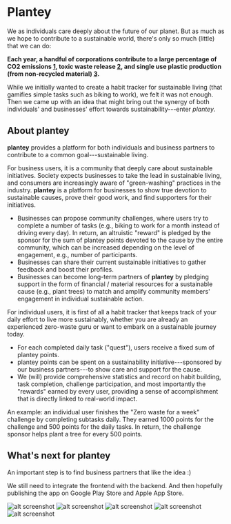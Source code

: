 # Plantey
We as individuals care deeply about the future of our planet. But as much as we hope to contribute to a sustainable world, there's only so much (little) that we can do:

**Each year, a handful of corporations contribute to a large percentage of CO2 emissions [1](https://www.statista.com/chart/19594/20-firms-produced-a-third-of-global-emissions/), toxic waste release [2](https://www.statista.com/statistics/799176/largest-corporate-water-polluters-in-the-us/), and single use plastic production (from non-recycled material) [3](https://www.npr.org/2021/05/18/997937090/half-of-the-worlds-single-use-plastic-waste-is-from-just-20-companies-says-a-stu).**

While we initially wanted to create a habit tracker for sustainable living (that gamifies simple tasks such as biking to work), we felt it was not enough. Then we came up with an idea that might bring out the synergy of both individuals' and businesses' effort towards sustainability---enter _plantey_.

## About plantey

**plantey** provides a platform for both individuals and business partners to contribute to a common goal---sustainable living. 

For business users, it is a community that deeply care about sustainable initiatives. Society expects businesses to take the lead in sustainable living, and consumers are increasingly aware of "green-washing" practices in the industry. **plantey** is a platform for businesses to show true devotion to sustainable causes, prove their good work, and find supporters for their initiatives.
- Businesses can propose community challenges, where users try to complete a number of tasks (e.g., biking to work for a month instead of driving every day). In return, an altruistic "reward" is pledged by the sponsor for the sum of plantey points devoted to the cause by the entire community, which can be increased depending on the level of engagement, e.g., number of participants.
- Businesses can share their current sustainable initiatives to gather feedback and boost their profiles. 
- Businesses can become long-term partners of **plantey** by pledging support in the form of financial / material resources for a sustainable cause (e.g., plant trees) to match and amplify community members' engagement in individual sustainable action. 

For individual users, it is first of all a habit tracker that keeps track of your daily effort to live more sustainably, whether you are already an experienced zero-waste guru or want to embark on a sustainable journey today. 
- For each completed daily task ("quest"), users receive a fixed sum of plantey points. 
- plantey points can be spent on a sustainability initiative---sponsored by our business partners---to show care and support for the cause. 
- We (will) provide comprehensive statistics and record on habit building, task completion, challenge participation, and most importantly the "rewards" earned by every user, providing a sense of accomplishment that is directly linked to real-world impact. 

An example: an individual user finishes the "Zero waste for a week" challenge by completing subtasks daily. They earned 1000 points for the challenge and 500 points for the daily tasks. In return, the challenge sponsor helps plant a tree for every 500 points. 


## What's next for plantey

An important step is to find business partners that like the idea :)

We still need to integrate the frontend with the backend. And then hopefully publishing the app on Google Play Store and Apple App Store. 

![alt screenshot](./Assets/Images/screenshot1.png)
![alt screenshot](./Assets/Images/screenshot2.png)
![alt screenshot](./Assets/Images/screenshot4.png)
![alt screenshot](./Assets/Images/screenshot5.png)
![alt screenshot](./Assets/Images/screenshot3.png)

